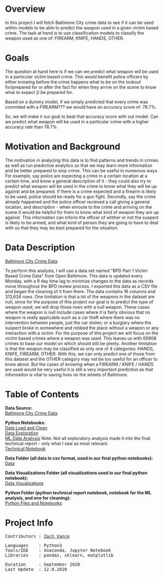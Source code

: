 
# Overview
In this project I will fetch Baltimore City crime data to see if it can be used within models to be able to predict the weapon used in a given victim based crime.  The task at hand is to use classification models to classify the weapon used as one of: FIREARM, KNIFE, HANDS, OTHER.

# Goals

The question at hand here is if we can we predict what weapon will be used in a particular victim based crime.  This would benefit police officers by either knowing before the crime happens what to be on the lookout for/prepared for or after the fact for when they arrive on the scene to know what to expect ]/ be prepared for.

Based on a dummy model, if we simply predicted that every crime was commited with a FIREARM??? we would have an accuracy score of: 78.7%.

So, we will make it our goal to beat that accuracy score with out model.  Can we predict what weapon will be used in a particular crime with a higher accuracy rate than 78.7%

# Motivation and Background

The motivation in analyzing this data is to find patterns and trends in crimes as well as run predictive analytics so that we may learn more information and be better prepared to stop crime.  This can be useful in numerous ways.  For example, say police are expecting a crime in a certain location at a certain time, and know a general description of it - they could also try to predict what weapon will be used in the crime to know what they will be up against and be prepared.  If there is a crime expected and a firearm is likely to be used, police should be ready for a gun fight.  Secondly, say the crime already happened and the police officer recieved a call giving a general location, and description - when enroute to the crime and arriving on the scene it would be helpful for them to know what kind of weapon they are up against.  This information can inform the officer of whther or not the suspect is likely to be armed, and what kind of person they are going to have to deal with so that they may be best prepared for the situation.

# Data Description
[Baltimore City Crime Data](https://data.baltimorecity.gov/Public-Safety/BPD-Part-1-Victim-Based-Crime-Data/wsfq-mvij/data)

To perform this analysis, I will use a data set named "BPD Part 1 Victim Based Crime Data" from Open Baltimore.  This data is updated every Monday, with a 9 day time lag to minimize changes to the data as records move throughout the BPD review process.  I exported this data as a CSV file and began the cleaning of it from there.  The data contains 16 columns and 313,634 rows.  One limitation is that a lot of the weapons in the dataset are null, since for the purpose of this project our goal is to predict the type of weapon used, we will drop those rows with a null weapon.  These cases where the weapon is null include cases where it is fairly obvious that no weapon is really applicable such as a car theft where there was no intervention between people, just the car stolen; or a burglary where the suspect broke in somewhere and robbed the place without a weapon or any interaction with a victim.  For the purpose of this project we will focus on the victim based crimes where a weapon was used.  This leaves us with 66908 crimes to base our model on which should still be plenty.  Another limitation is that the weapon may be classified as only one of 4 categories: HANDS, KNIFE, FIREARM, OTHER.  With this, we can only predict one of those from this dataset and the OTHER category may not be too useful for an officer to know about.  But the cases of knowing when a FIREARM / KNIFE / HANDS are used would be very useful it is still a very important prediction as that informaiton is vital to saving lives on the streets of Baltimore.

# Table of Contents

**Data Source:**
<br>
[Baltimore City Crime Data](https://data.baltimorecity.gov/Public-Safety/BPD-Part-1-Victim-Based-Crime-Data/wsfq-mvij/data)


**Python Notebooks:**
<br>
[Data Load and Clean](https://github.com/zvance1/predict-crime/blob/main/notebooks/load_and_clean.ipynb)
<br>
[Data Exploration](https://github.com/zvance1/predict-crime/blob/main/notebooks/explore.ipynb)
<br>
[ML Data Analysis](https://github.com/zvance1/predict-crime/blob/main/notebooks/ml-analysis.ipynb)
Note: Not all exploratory analysis made it into the final techincal report - only what I saw as most relevant.
<br>
[Technical Notebook](https://github.com/zvance1/predict-crime/blob/main/notebooks/technical_report.ipynb)

**Data Folder (all data in csv format, used in our final python notebooks):**
<br>
[Data](https://github.com/zvance1/predict-crime/tree/main/data)

**Data Visualizations Folder (all visualizations used in our final python notebook):**
<br>
[Data Visualizations](https://github.com/zvance1/predict-crime/tree/main/images)

**Python Folder (python technical report notebook, notebook for the ML analysis, and one for cleaning):**
<br>
[Python Files and Notebooks](https://github.com/zvance1/predict-crime/tree/main/notebooks)


# Project Info
<pre>
Contributors : <a href=https://github.com/zvance1>Zach Vance</a>
</pre>

<pre>
Languages    : Python3
Tools/IDE    : Anaconda, Jupyter Notebook
Libraries    : pandas, sklearn, matplotlib
</pre>

<pre>
Duration     : September 2020
Last Update  : 12.8.2020
</pre>
